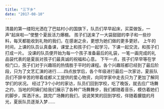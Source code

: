 ```yaml
---
title: "三下乡"
date: "2017-08-10"
---
```


清晨的第一缕阳光洒在了巴姑村小的国旗下，队员们早早起床，买菜做饭，一声“起床啦—”使整个夏辰活力爆棚。
孩子们送来了一大袋甜甜的李子和一些炒料，每天都能收到礼物的我们，在感谢之余，更想为她们做的更多更好。
上午的时间，上课的队员认真备课，课堂上和孩子们一起学习，下课一起交流，和孩子们打成一片。
没课的队员便开始为每一个孩子准备最后的礼袋，一笔一画完成的礼品袋代表的是夏辰对孩子们最真诚的祝福和心意。
下午一点，孩子们早早等在学校门口，孩子们对于兴趣班的热情胜于平时的课程。各个兴趣班都已经到了最后阶段，只为了文艺汇演的进行……四点放学后，各个年级进行最后一次家访，夏辰队员们不辞辛苦的带着成都义工提供的爱心物资，向同学家中走去只为了更加了解同学们的状况。
经过了3个小时的家访，队员们回到学校，吃了晚饭，就去应广场舞之约，当地的阿姨们给我们展示了各种广场舞舞步，我们都随着音乐，模仿着她们的脚步，挥洒汗水。跳完广场舞的我们，说说笑笑的回到学校，伴随着朦胧的月光，夏辰队员逐渐入梦……
